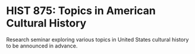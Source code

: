 # HIST 875: Topics in American Cultural History

Research seminar exploring various topics in United States cultural history to be announced in advance.